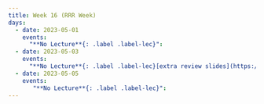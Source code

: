 ```yaml
---
title: Week 16 (RRR Week)
days:
  - date: 2023-05-01
    events:
      "**No Lecture**{: .label .label-lec}":
  - date: 2023-05-03
    events:
      "**No Lecture**{: .label .label-lec}[extra review slides](https://ph142-ucb.github.io/sp23/src/Final_review_sp23.pdf)":
  - date: 2023-05-05
    events:   
       "**No Lecture**{: .label .label-lec}":       
---
```

